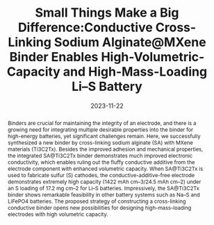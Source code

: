 ---
title: "Small Things Make a Big Difference:Conductive Cross-Linking  Sodium Alginate@MXene Binder Enables High-Volumetric-Capacity and  High-Mass-Loading Li–S Battery"
authors:
- Lu Cheng
- Ruiyuan Tian
- Yifan Zhao
- Zhixuan Wei
- Xin Pu
- You-Liang Zhu
- Dong Zhang
- Fei Du
date: "2023-11-22"
doi: "10.1021/acs.nanolett.3c03429"
publication_types: ["期刊文章"]
publication: "Nano Letters"
publication_short: "Nano Lett. 2023,22,23,10538-10544"
abstract: "
<!--more-->
Binders are crucial for maintaining the integrity of an  electrode, and there is a growing need for integrating multiple  desirable properties into the binder for high-energy batteries, yet  significant challenges remain. Here, we successfully synthesized a new  binder by cross-linking sodium alginate (SA) with MXene materials  (Ti3C2Tx). Besides the improved adhesion and mechanical properties, the  integrated SA@Ti3C2Tx binder demonstrates much improved electronic  conductivity, which enables ruling out the fluffy conductive additive  from the electrode component with enhanced volumetric capacity. When  SA@Ti3C2Tx is used to fabricate sulfur (S) cathodes, the  conductive-additive-free electrode demonstrates extremely high capacity  (1422 mAh cm–3/24.5 mAh cm–2) under an S loading of 17.2 mg cm–2 for  Li–S batteries. Impressively, the SA@Ti3C2Tx binder shows remarkable  feasibility in other battery systems such as Na–S and LiFePO4 batteries.  The proposed strategy of constructing a cross-linking conductive binder  opens new possibilities for designing high-mass-loading electrodes with  high volumetric capacity."
url_pdf: "https://doi.org/10.1021/acs.nanolett.3c03429"
---